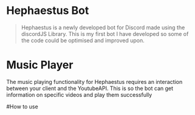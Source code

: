 # Hephaestus Bot
> Hephaestus is a newly developed bot for Discord made using the discordJS Library. This is my first bot I have developed so some of the code could be optimised and improved upon.

[logo]: https://github.com/DonaldJennings/Hephaestus-Bot/tree/master/images/logo.jpg "Logo"
 
# Music Player
The music playing functionality for Hephaestus requires an interaction between your client and the YoutubeAPI. This is so the bot can get information on specific videos and play them successfully

#How to use

